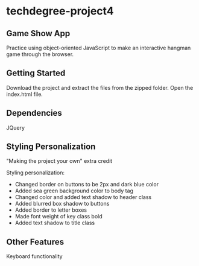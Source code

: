 # techdegree-project4

## Game Show App
Practice using object-oriented JavaScript to make an interactive hangman game through the browser.

## Getting Started
Download the project and extract the files from the zipped folder. Open the index.html file.

## Dependencies
JQuery

## Styling Personalization
"Making the project your own" extra credit

Styling personalization:
- Changed border on buttons to be 2px and dark blue color
- Added sea green background color to body tag
- Changed color and added text shadow to header class
- Added blurred box shadow to buttons
- Added border to letter boxes
- Made font weight of key class bold
- Added text shadow to title class

## Other Features
Keyboard functionality